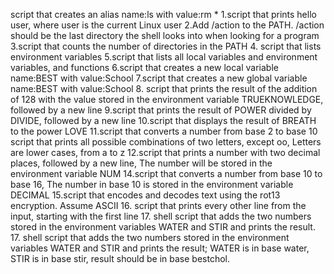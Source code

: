 script that creates an alias name:ls with value:rm *
1.script that prints hello user, where user is the current Linux user
2.Add /action to the PATH. /action should be the last directory the shell looks into when looking for a program
3.script that counts the number of directories in the PATH
4. script that lists environment variables
5.script that lists all local variables and environment variables, and functions
6.script that creates a new local variable name:BEST with value:School
7.script that creates a new global variable name:BEST with value:School
8. script that prints the result of the addition of 128 with the value stored in the environment variable TRUEKNOWLEDGE, followed by a new line
9.script that prints the result of POWER divided by DIVIDE, followed by a new line
10.script that displays the result of BREATH to the power LOVE
11.script that converts a number from base 2 to base 10
script that prints all possible combinations of two letters, except oo, Letters are lower cases, from a to z
12.script that prints a number with two decimal places, followed by a new line, The number will be stored in the environment variable NUM
14.script that converts a number from base 10 to base 16, The number in base 10 is stored in the environment variable DECIMAL
15.script that encodes and decodes text using the rot13 encryption. Assume ASCII
16. script that prints every other line from the input, starting with the first line
17. shell script that adds the two numbers stored in the environment variables WATER and STIR and prints the result.
17. shell script that adds the two numbers stored in the environment variables WATER and STIR and prints the result; WATER is in base water, STIR is in base stir, result should be in base bestchol.
